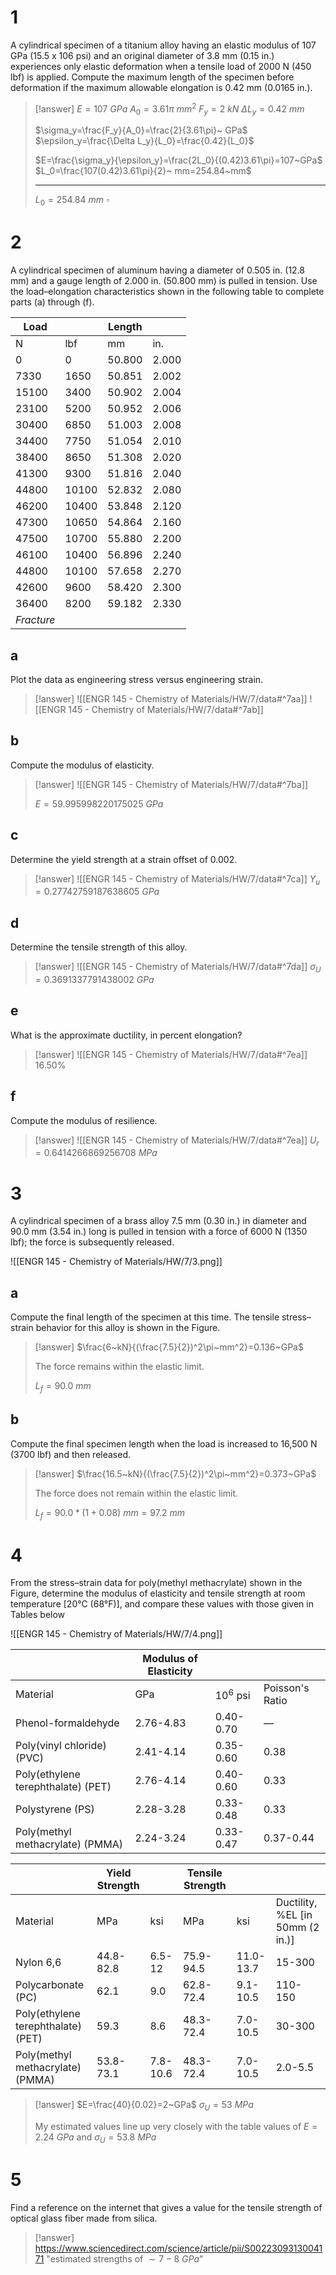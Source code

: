 # 1

A cylindrical specimen of a titanium alloy having an elastic modulus of 107 GPa (15.5 x 106 psi) and an original diameter of 3.8 mm (0.15 in.) experiences only elastic deformation when a tensile load of 2000 N (450 lbf) is applied. Compute the maximum length of the specimen before deformation if the maximum allowable elongation is 0.42 mm (0.0165 in.).

> [!answer]
> $E=107~GPa$
> $A_0=3.61\pi~mm^2$
> $F_y=2~kN$
> $\Delta L_y=0.42~mm$
> 
> $\sigma_y=\frac{F_y}{A_0}=\frac{2}{3.61\pi}~ GPa$
> $\epsilon_y=\frac{\Delta L_y}{L_0}=\frac{0.42}{L_0}$
> 
> $E=\frac{\sigma_y}{\epsilon_y}=\frac{2L_0}{(0.42)3.61\pi}=107~GPa$
> $L_0=\frac{107(0.42)3.61\pi}{2}~ mm=254.84~mm$
> 
> ---
> 
> $L_0=254.84~mm$
> $\square$

# 2

A cylindrical specimen of aluminum having a diameter of 0.505 in. (12.8 mm) and a gauge length of 2.000 in. (50.800 mm) is pulled in tension. Use the load–elongation characteristics shown in the following table to complete parts (a) through (f).

| Load       |       | Length |       |
| ---------- | ----- | ------ | ----- |
| N          | lbf   | mm     | in.   |
| 0          | 0     | 50.800 | 2.000 |
| 7330       | 1650  | 50.851 | 2.002 |
| 15100      | 3400  | 50.902 | 2.004 |
| 23100      | 5200  | 50.952 | 2.006 |
| 30400      | 6850  | 51.003 | 2.008 |
| 34400      | 7750  | 51.054 | 2.010 |
| 38400      | 8650  | 51.308 | 2.020 |
| 41300      | 9300  | 51.816 | 2.040 |
| 44800      | 10100 | 52.832 | 2.080 |
| 46200      | 10400 | 53.848 | 2.120 |
| 47300      | 10650 | 54.864 | 2.160 |
| 47500      | 10700 | 55.880 | 2.200 |
| 46100      | 10400 | 56.896 | 2.240 |
| 44800      | 10100 | 57.658 | 2.270 |
| 42600      | 9600  | 58.420 | 2.300 |
| 36400      | 8200  | 59.182 | 2.330 |
| *Fracture* |       |        |       |

## a

Plot the data as engineering stress versus engineering strain.

> [!answer]
> ![[ENGR 145 - Chemistry of Materials/HW/7/data#^7aa]]
> ![[ENGR 145 - Chemistry of Materials/HW/7/data#^7ab]]

## b

Compute the modulus of elasticity.

> [!answer]
> ![[ENGR 145 - Chemistry of Materials/HW/7/data#^7ba]]
> 
> $E=59.995998220175025~ GPa$

## c

Determine the yield strength at a strain offset of 0.002.

> [!answer]
> ![[ENGR 145 - Chemistry of Materials/HW/7/data#^7ca]]
> $Y_u=0.27742759187638605~ GPa$

## d

Determine the tensile strength of this alloy.

> [!answer]
> ![[ENGR 145 - Chemistry of Materials/HW/7/data#^7da]]
> $\sigma_U=0.3691337791438002~ GPa$

## e

What is the approximate ductility, in percent elongation?

> [!answer]
> ![[ENGR 145 - Chemistry of Materials/HW/7/data#^7ea]]
> $16.50\%$

## f

Compute the modulus of resilience.

> [!answer]
> ![[ENGR 145 - Chemistry of Materials/HW/7/data#^7ea]]
> $U_r=0.6414266869256708~MPa$

# 3

A cylindrical specimen of a brass alloy 7.5 mm (0.30 in.) in diameter and 90.0 mm (3.54 in.) long is pulled in tension with a force of 6000 N (1350 lbf); the force is subsequently released.

![[ENGR 145 - Chemistry of Materials/HW/7/3.png]]

## a

Compute the final length of the specimen at this time. The tensile stress–strain behavior for this alloy is shown in the Figure.

> [!answer]
> $\frac{6~kN}{(\frac{7.5}{2})^2\pi~mm^2}=0.136~GPa$
> 
> The force remains within the elastic limit.
> 
> $L_f=90.0~mm$

## b
Compute the final specimen length when the load is increased to 16,500 N (3700 lbf) and then released.

> [!answer]
> $\frac{16.5~kN}{(\frac{7.5}{2})^2\pi~mm^2}=0.373~GPa$
> 
> The force does not remain within the elastic limit.
> 
> $L_f=90.0*(1+0.08)~mm=97.2~mm$

# 4

From the stress–strain data for poly(methyl methacrylate) shown in the Figure, determine the modulus of elasticity and tensile strength at room temperature \[20°C (68°F)\], and compare these values with those given in Tables below

![[ENGR 145 - Chemistry of Materials/HW/7/4.png]]

|                                    | Modulus of Elasticity |            |                 |
| ---------------------------------- | --------------------- | ---------- | --------------- |
| Material                           | GPa                   | $10^6$ psi | Poisson's Ratio |
| Phenol-formaldehyde                | 2.76-4.83             | 0.40-0.70  | —               |
| Poly(vinyl chloride) (PVC)         | 2.41-4.14             | 0.35-0.60  | 0.38            |
| Poly(ethylene terephthalate) (PET) | 2.76-4.14             | 0.40-0.60  | 0.33            |
| Polystyrene (PS)                   | 2.28-3.28             | 0.33-0.48  | 0.33            |
| Poly(methyl methacrylate) (PMMA)   | 2.24-3.24             | 0.33-0.47  | 0.37-0.44       |

|                                    | Yield Strength |          | Tensile Strength |           |                                    |
| ---------------------------------- | -------------- | -------- | ---------------- | --------- | ---------------------------------- |
| Material                           | MPa            | ksi      | MPa              | ksi       | Ductility, %EL \[in 50mm (2 in.)\] |
| Nylon 6,6                          | 44.8-82.8      | 6.5-12   | 75.9-94.5        | 11.0-13.7 | 15-300                             |
| Polycarbonate (PC)                 | 62.1           | 9.0      | 62.8-72.4        | 9.1-10.5  | 110-150                            |
| Poly(ethylene terephthalate) (PET) | 59.3           | 8.6      | 48.3-72.4        | 7.0-10.5  | 30-300                             |
| Poly(methyl methacrylate) (PMMA)   | 53.8-73.1      | 7.8-10.6 | 48.3-72.4        | 7.0-10.5  | 2.0-5.5                            |

> [!answer]
> $E=\frac{40}{0.02}=2~GPa$
> $\sigma_U=53~MPa$
> 
> My estimated values line up very closely with the table values of $E=2.24~GPa$ and $\sigma_U=53.8~MPa$

# 5

Find a reference on the internet that gives a value for the tensile strength of optical glass fiber made from silica.

> [!answer]
> https://www.sciencedirect.com/science/article/pii/S0022309313004171
> "estimated strengths of $\sim 7-8~GPa$"
